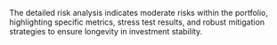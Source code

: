 The detailed risk analysis indicates moderate risks within the portfolio, highlighting specific metrics, stress test results, and robust mitigation strategies to ensure longevity in investment stability.